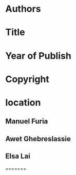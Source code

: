 # Authors
# Title
# Year of Publish
# Copyright
# location
## Manuel Furia
## Awet Ghebreslassie
## Elsa Lai
=======

